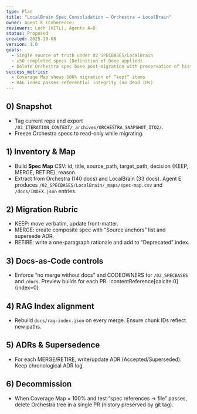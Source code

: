 ```yaml
---
type: Plan
title: "LocalBrain Spec Consolidation — Orchestra → LocalBrain"
owner: Agent E (Coherence)
reviewers: Lech (HITL), Agents A–D
status: Proposed
created: 2025-10-08
version: 1.0
goals:
  - Single source of truth under 02_SPECBASES/LocalBrain
  - ≥50 completed specs (Definition of Done applied)
  - Delete Orchestra spec base post-migration with preservation of history
success_metrics:
  - Coverage Map shows 100% migration of “kept” items
  - RAG index passes referential integrity (no dead IDs)
---
```


## 0) Snapshot
- Tag current repo and export `/03_ITERATION_CONTEXT/_archives/ORCHESTRA_SNAPSHOT_ITO2/`.
- Freeze Orchestra specs to read-only while migrating.

## 1) Inventory & Map
- Build **Spec Map** CSV: id, title, source_path, target_path, decision {KEEP, MERGE, RETIRE}, reason.
- Extract from Orchestra (140 docs) and LocalBrain (33 docs). Agent E produces `/02_SPECBASES/LocalBrain/_maps/spec-map.csv` and `/docs/INDEX.json` entries.

## 2) Migration Rubric
- KEEP: move verbatim, update front-matter.
- MERGE: create composite spec with “Source anchors” list and supersede ADR.
- RETIRE: write a one-paragraph rationale and add to “Deprecated” index.

## 3) Docs‑as‑Code controls
- Enforce “no merge without docs” and CODEOWNERS for `/02_SPECBASES` and `/docs`. Preview builds for each PR. :contentReference[oaicite:0]{index=0}

## 4) RAG Index alignment
- Rebuild `docs/rag-index.json` on every merge. Ensure chunk IDs reflect new paths. 

## 5) ADRs & Supersedence
- For each MERGE/RETIRE, write/update ADR (Accepted/Superseded). Keep chronological ADR log.

## 6) Decommission
- When Coverage Map = 100% and test “spec references → file” passes, delete Orchestra tree in a single PR (history preserved by git tag).